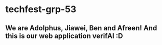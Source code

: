 # techfest-grp-53

## We are Adolphus, Jiawei, Ben and Afreen! And this is our web application verifAI :D
